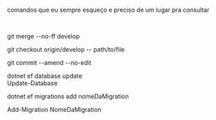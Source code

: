 
comandos que eu sempre esqueço e preciso de um lugar pra consultar

</br>

git merge --no-ff  develop

git checkout origin/develop -- path/to/file

git commit --amend --no-edit


dotnet ef database update                           
Update-Database


dotnet ef migrations add  nomeDaMigration

Add-Migration NomeDaMigration


